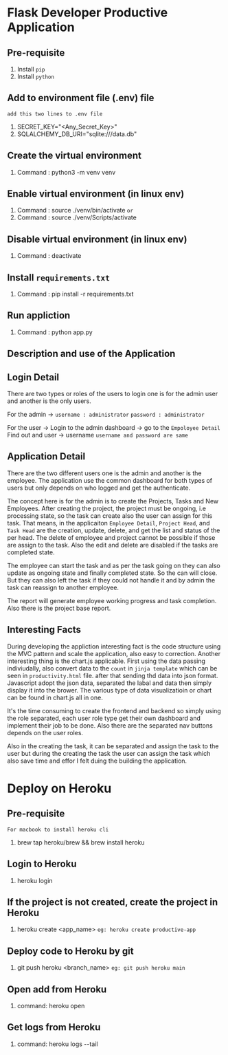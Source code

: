 # Flask Developer Productive Application

## Pre-requisite
1. Install `pip`
2. Install `python`

## Add to environment file (.env) file
`add this two lines to .env file`
1. SECRET_KEY="<Any_Secret_Key>"
2. SQLALCHEMY_DB_URI="sqlite:///data.db"

## Create the virtual environment
1. Command : python3 -m venv venv

## Enable virtual environment (in linux env)
1. Command : source ./venv/bin/activate
`or`
1. Command : source ./venv/Scripts/activate

## Disable virtual environment (in linux env)
1. Command : deactivate

## Install `requirements.txt`
1. Command : pip install -r requirements.txt

## Run appliction
1. Command : python app.py

## Description and use of the Application

## Login Detail
There are two types or roles of the users to login one is for the admin user and another is the only users.

For the admin ->
`username : administrator`
`password : administrator`

For the user -> Login to the admin dashboard -> go to the `Empoloyee Detail` Find out and user -> username
`username and password are same`

## Application Detail
There are the two different users one is the admin and another is the employee. The application use the common 
dashboard for both types of users but only depends on who logged and get the authenticate.

The concept here is for the admin is to create the Projects, Tasks and New Employees. After creating the project, 
the project must be ongoing, i.e processing state, so the task can create also the user can assign for this task.
That means, in the applicaiton `Employee Detail`, `Project Head`, and `Task Head` are the creation, update, delete, 
and get the list and status of the per head. The delete of employee and project cannot be possible if those are
assign to the task. Also the edit and delete are disabled if the tasks are completed state.

The employee can start the task and as per the task going on they can also update as ongoing state and finally 
completed state. So the can will close. But they can also left the task if they could not handle it and by admin
the task can reassign to another employee.

The report will generate employee working progress and task completion. Also there is the project base report.

## Interesting Facts
During developing the appliction interesting fact is the code structure using the MVC pattern and scale the application, also easy 
to correction. Another interesting thing is the chart.js applicable. First using the data passing indiviudally, also convert data 
to the `count` in `jinja template` which can be seen in `productivity.html` file. after that sending thd data into json format. Javascript adopt the json data, separated the labal and data then simply display it into the brower. The various type of data 
visualizatioin or chart can be found in chart.js all in one.

It's the time consuming to create the frontend and backend so simply using the role separated, each user role type get their own 
dashboard and implement their job to be done. Also there are the separated nav buttons depends on the user roles.

Also in the creating the task, it can be separated and assign the task to the user but during the creating the task the user can
assign the task which also save time and effor I felt duing the building the application.


# Deploy on Heroku


## Pre-requisite
`For macbook to install heroku cli`
1. brew tap heroku/brew && brew install heroku

## Login to Heroku
1. heroku login

## If the project is not created, create the project in Heroku
1. heroku create <app_name>
`eg: heroku create productive-app`

## Deploy code to Heroku by git
1. git push heroku <branch_name>
`eg: git push heroku main`

## Open add from Heroku
1. command: heroku open

## Get logs from Heroku
1. command: heroku logs --tail